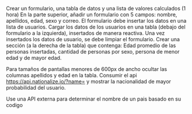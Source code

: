 Crear un formulario, una tabla de datos y una lista de valores calculados (1 hora)
En la parte superior, añadir un formulario con 5 campos: nombre, apellidos, edad, sexo y correo.
El formulario debe insertar los datos en una lista de usuarios.
Cargar los datos de los usuarios en una tabla (debajo del formulario a la izquierda), insertados de manera reactiva.
Una vez insertados los datos de usuario, se debe limpiar el formulario.
Crear una sección (a la derecha de la tabla) que contenga: Edad promedio de las personas insertadas, cantidad de personas por sexo, persona de menor edad y de mayor edad.

Para tamaños de pantallas menores de 600px de ancho ocultar las columnas apellidos y edad en la tabla.
Consumir el api https://api.nationalize.io/?name= y mostrar la nacionalidad de mayor probabilidad del usuario.

Use una API externa para determinar el nombre de un pais basado en su codigo
